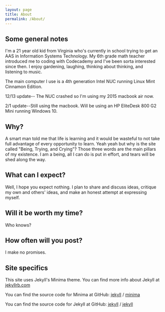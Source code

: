 ```yaml
---
layout: page
title: About
permalink: /About/
---
```


## Some general notes

I'm a 21 year old kid from Virginia who's currently in school trying to get an AAS in Information Systems Technology. My 6th grade math teacher introduced me to coding with Codecademy and I've been sorta interested since then. I enjoy gardening, laughing, thinking about thinking, and listening to music.

The main computer I use is a 4th generation Intel NUC running Linux Mint Cinnamon Edition. 

12/13 update-- The NUC crashed so I'm using my 2015 macbook air now.

2/1 update--Still using the macbook. Will be using an HP EliteDesk 800 G2 Mini running Windows 10.
## Why?
  
A smart man told me that life is learning and it would be wasteful to not take full advantage of every opportunity to learn. Yeah yeah but why is the site called "Being, Trying, and Crying"? Those three words are the main pillars of my existence. I am a being, all I can do is put in effort, and tears will be shed along the way. 

## What can I expect?

Well, I hope you expect nothing. I plan to share and discuss ideas, critique my own and others' ideas, and make an honest attempt at expressing myself.

## Will it be worth my time?

Who knows?

## How often will you post?

I make no promises.

## Site specifics
This site uses Jekyll's Minima theme. You can find more info about Jekyll at [jekyllrb.com](https://jekyllrb.com/)

You can find the source code for Minima at GitHub:
[jekyll][jekyll-organization] /
[minima](https://github.com/jekyll/minima)

You can find the source code for Jekyll at GitHub:
[jekyll][jekyll-organization] /
[jekyll](https://github.com/jekyll/jekyll)


[jekyll-organization]: https://github.com/jekyll


